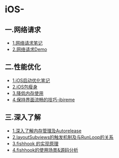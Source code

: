 # iOS-
一.网络请求
-----
* [1.网络请求笔记](http://note.youdao.com/noteshare?id=3f6f7160226c4736738bb056dbb3604e)
* [2.网络请求Demo](https://github.com/Anyong123456/LWHNetworkHelper)

二.性能优化
-----
* [1.iOS启动优化笔记](http://note.youdao.com/noteshare?id=1bc2da1a22b20c8aba3a8e114e7aad4e)
* [2.iOS包瘦身](http://note.youdao.com/noteshare?id=65d7131e1a7137115cb2a04ef012048d)
* [3.降低内存使用](http://note.youdao.com/noteshare?id=636a59bc6344b2d5c56bfba4aabf883e)
* [4.保持界面流畅的技巧-ibireme](http://note.youdao.com/noteshare?id=06b2a0e4a1d2dc0567b8609f3da88b64)

三.深入了解
-----
* [1.深入了解内存管理及Autorelease](http://note.youdao.com/noteshare?id=156fc1d1e9a60245752316404d38636f)
* [2.layoutSubviews的触发机制及与RunLoop的关系](http://note.youdao.com/noteshare?id=68c75935fb66b1210cf9393919425799)
* [3.fishhook 的实现原理](http://note.youdao.com/noteshare?id=be468a9023e94b006a1158825fa827ee)
* [4.fishhook的使用场景&源码分析](http://note.youdao.com/noteshare?id=0fa1f25e070a983e4ec2a0679e15f426)


